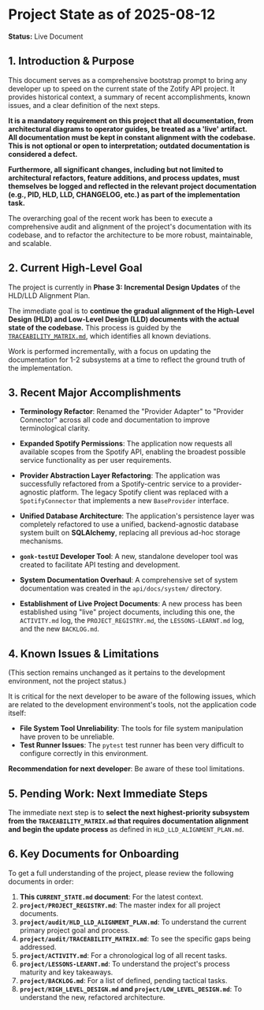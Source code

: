 # Project State as of 2025-08-12

**Status:** Live Document

## 1. Introduction & Purpose

This document serves as a comprehensive bootstrap prompt to bring any developer up to speed on the current state of the Zotify API project. It provides historical context, a summary of recent accomplishments, known issues, and a clear definition of the next steps.

**It is a mandatory requirement on this project that all documentation, from architectural diagrams to operator guides, be treated as a 'live' artifact. All documentation must be kept in constant alignment with the codebase. This is not optional or open to interpretation; outdated documentation is considered a defect.**

**Furthermore, all significant changes, including but not limited to architectural refactors, feature additions, and process updates, must themselves be logged and reflected in the relevant project documentation (e.g., PID, HLD, LLD, CHANGELOG, etc.) as part of the implementation task.**

The overarching goal of the recent work has been to execute a comprehensive audit and alignment of the project's documentation with its codebase, and to refactor the architecture to be more robust, maintainable, and scalable.

## 2. Current High-Level Goal

The project is currently in **Phase 3: Incremental Design Updates** of the HLD/LLD Alignment Plan.

The immediate goal is to **continue the gradual alignment of the High-Level Design (HLD) and Low-Level Design (LLD) documents with the actual state of the codebase.** This process is guided by the [`TRACEABILITY_MATRIX.md`](./audit/TRACEABILITY_MATRIX.md), which identifies all known deviations.

Work is performed incrementally, with a focus on updating the documentation for 1-2 subsystems at a time to reflect the ground truth of the implementation.

## 3. Recent Major Accomplishments

*   **Terminology Refactor**: Renamed the "Provider Adapter" to "Provider Connector" across all code and documentation to improve terminological clarity.

*   **Expanded Spotify Permissions**: The application now requests all available scopes from the Spotify API, enabling the broadest possible service functionality as per user requirements.

*   **Provider Abstraction Layer Refactoring**: The application was successfully refactored from a Spotify-centric service to a provider-agnostic platform. The legacy Spotify client was replaced with a `SpotifyConnector` that implements a new `BaseProvider` interface.

*   **Unified Database Architecture**: The application's persistence layer was completely refactored to use a unified, backend-agnostic database system built on **SQLAlchemy**, replacing all previous ad-hoc storage mechanisms.

*   **`gonk-testUI` Developer Tool**: A new, standalone developer tool was created to facilitate API testing and development.

*   **System Documentation Overhaul**: A comprehensive set of system documentation was created in the `api/docs/system/` directory.

*   **Establishment of Live Project Documents**: A new process has been established using "live" project documents, including this one, the `ACTIVITY.md` log, the `PROJECT_REGISTRY.md`, the `LESSONS-LEARNT.md` log, and the new `BACKLOG.md`.

## 4. Known Issues & Limitations

(This section remains unchanged as it pertains to the development environment, not the project status.)

It is critical for the next developer to be aware of the following issues, which are related to the development environment's tools, not the application code itself:

*   **File System Tool Unreliability**: The tools for file system manipulation have proven to be unreliable.
*   **Test Runner Issues**: The `pytest` test runner has been very difficult to configure correctly in this environment.

**Recommendation for next developer**: Be aware of these tool limitations.

## 5. Pending Work: Next Immediate Steps

The immediate next step is to **select the next highest-priority subsystem from the `TRACEABILITY_MATRIX.md` that requires documentation alignment and begin the update process** as defined in `HLD_LLD_ALIGNMENT_PLAN.md`.

## 6. Key Documents for Onboarding

To get a full understanding of the project, please review the following documents in order:

1.  **This `CURRENT_STATE.md` document**: For the latest context.
2.  **`project/PROJECT_REGISTRY.md`**: The master index for all project documents.
3.  **`project/audit/HLD_LLD_ALIGNMENT_PLAN.md`**: To understand the current primary project goal and process.
4.  **`project/audit/TRACEABILITY_MATRIX.md`**: To see the specific gaps being addressed.
5.  **`project/ACTIVITY.md`**: For a chronological log of all recent tasks.
6.  **`project/LESSONS-LEARNT.md`**: To understand the project's process maturity and key takeaways.
7.  **`project/BACKLOG.md`**: For a list of defined, pending tactical tasks.
8.  **`project/HIGH_LEVEL_DESIGN.md` and `project/LOW_LEVEL_DESIGN.md`**: To understand the new, refactored architecture.
